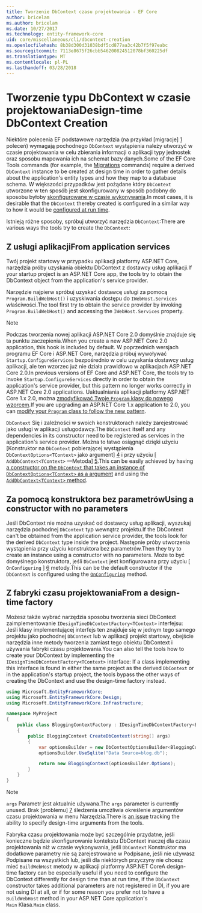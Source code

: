 ```yaml
---
title: Tworzenie DbContext czasu projektowania - EF Core
author: bricelam
ms.author: bricelam
ms.date: 10/27/2017
ms.technology: entity-framework-core
uid: core/miscellaneous/cli/dbcontext-creation
ms.openlocfilehash: 8b38d300d31038bdf5cd877aa3c42b7f5f97eabc
ms.sourcegitcommit: 7113e8675f26cbb546200824512078bf360225df
ms.translationtype: MT
ms.contentlocale: pl-PL
ms.lasthandoff: 03/28/2018
---
```

<a name="design-time-dbcontext-creation"></a><span data-ttu-id="8df48-102">Tworzenie typu DbContext w czasie projektowania</span><span class="sxs-lookup"><span data-stu-id="8df48-102">Design-time DbContext Creation</span></span>
==============================
<span data-ttu-id="8df48-103">Niektóre polecenia EF podstawowe narzędzia (na przykład [migracje] [ 1] poleceń) wymagają pochodnego `DbContext` wystąpienia należy utworzyć w czasie projektowania w celu zbierania informacji o aplikacji typy jednostek oraz sposobu mapowania ich na schemat bazy danych.</span><span class="sxs-lookup"><span data-stu-id="8df48-103">Some of the EF Core Tools commands (for example, the [Migrations][1] commands) require a derived `DbContext` instance to be created at design time in order to gather details about the application's entity types and how they map to a database schema.</span></span> <span data-ttu-id="8df48-104">W większości przypadków jest pożądane który `DbContext` utworzone w ten sposób jest skonfigurowany w sposób podobny do sposobu byłoby [skonfigurowane w czasie wykonywania][2].</span><span class="sxs-lookup"><span data-stu-id="8df48-104">In most cases, it is desirable that the `DbContext` thereby created is configured in a similar way to how it would be [configured at run time][2].</span></span>

<span data-ttu-id="8df48-105">Istnieją różne sposoby, spróbuj utworzyć narzędzia `DbContext`:</span><span class="sxs-lookup"><span data-stu-id="8df48-105">There are various ways the tools try to create the `DbContext`:</span></span>

<a name="from-application-services"></a><span data-ttu-id="8df48-106">Z usługi aplikacji</span><span class="sxs-lookup"><span data-stu-id="8df48-106">From application services</span></span>
-------------------------
<span data-ttu-id="8df48-107">Twój projekt startowy w przypadku aplikacji platformy ASP.NET Core, narzędzia próby uzyskania obiektu DbContext z dostawcy usług aplikacji.</span><span class="sxs-lookup"><span data-stu-id="8df48-107">If your startup project is an ASP.NET Core app, the tools try to obtain the DbContext object from the application's service provider.</span></span>

<span data-ttu-id="8df48-108">Narzędzie najpierw spróbuj uzyskać dostawcę usługi za pomocą `Program.BuildWebHost()` i uzyskiwania dostępu do `IWebHost.Services` właściwości.</span><span class="sxs-lookup"><span data-stu-id="8df48-108">The tool first try to obtain the service provider by invoking `Program.BuildWebHost()` and accessing the `IWebHost.Services` property.</span></span>

> [!NOTE]
> <span data-ttu-id="8df48-109">Podczas tworzenia nowej aplikacji ASP.NET Core 2.0 domyślnie znajduje się ta punktu zaczepienia.</span><span class="sxs-lookup"><span data-stu-id="8df48-109">When you create a new ASP.NET Core 2.0 application, this hook is included by default.</span></span> <span data-ttu-id="8df48-110">W poprzednich wersjach programu EF Core i ASP.NET Core, narzędzia próbuj wywoływać `Startup.ConfigureServices` bezpośrednio w celu uzyskania dostawcy usług aplikacji, ale ten wzorzec już nie działa prawidłowo w aplikacjach ASP.NET Core 2.0.</span><span class="sxs-lookup"><span data-stu-id="8df48-110">In previous versions of EF Core and ASP.NET Core, the tools try to invoke `Startup.ConfigureServices` directly in order to obtain the application's service provider, but this pattern no longer works correctly in ASP.NET Core 2.0 applications.</span></span> <span data-ttu-id="8df48-111">Uaktualniania aplikacji platformy ASP.NET Core 1.x 2.0, można [zmodyfikować Twoje `Program` klasy do nowego wzorcem][3].</span><span class="sxs-lookup"><span data-stu-id="8df48-111">If you are upgrading an ASP.NET Core 1.x application to 2.0, you can [modify your `Program` class to follow the new pattern][3].</span></span>

<span data-ttu-id="8df48-112">`DbContext` Się i zależności w swoich konstruktorach należy zarejestrować jako usługi w aplikacji usługodawcy.</span><span class="sxs-lookup"><span data-stu-id="8df48-112">The `DbContext` itself and any dependencies in its constructor need to be registered as services in the application's service provider.</span></span> <span data-ttu-id="8df48-113">Można to łatwo osiągnąć dzięki użyciu [Konstruktor na `DbContext` pobierającej wystąpienia `DbContextOptions<TContext>` jako argument] [ 4] i przy użyciu [ `AddDbContext<TContext>` —Metoda] [5].</span><span class="sxs-lookup"><span data-stu-id="8df48-113">This can be easily achieved by having [a constructor on the `DbContext` that takes an instance of `DbContextOptions<TContext>` as a argument][4] and using the [`AddDbContext<TContext>` method][5].</span></span>

<a name="using-a-constructor-with-no-parameters"></a><span data-ttu-id="8df48-114">Za pomocą konstruktora bez parametrów</span><span class="sxs-lookup"><span data-stu-id="8df48-114">Using a constructor with no parameters</span></span>
--------------------------------------
<span data-ttu-id="8df48-115">Jeśli DbContext nie można uzyskać od dostawcy usług aplikacji, wyszukaj narzędzia pochodnej `DbContext` typ wewnątrz projektu.</span><span class="sxs-lookup"><span data-stu-id="8df48-115">If the DbContext can't be obtained from the application service provider, the tools look for the derived `DbContext` type inside the project.</span></span> <span data-ttu-id="8df48-116">Następnie próby utworzenia wystąpienia przy użyciu konstruktora bez parametrów.</span><span class="sxs-lookup"><span data-stu-id="8df48-116">Then they try to create an instance using a constructor with no parameters.</span></span> <span data-ttu-id="8df48-117">Może to być domyślnego konstruktora, jeśli `DbContext` jest konfigurowana przy użyciu [ `OnConfiguring` ] [ 6] metody.</span><span class="sxs-lookup"><span data-stu-id="8df48-117">This can be the default constructor if the `DbContext` is configured using the [`OnConfiguring`][6] method.</span></span>

<a name="from-a-design-time-factory"></a><span data-ttu-id="8df48-118">Z fabryki czasu projektowania</span><span class="sxs-lookup"><span data-stu-id="8df48-118">From a design-time factory</span></span>
--------------------------
<span data-ttu-id="8df48-119">Możesz także wybrać narzędzia sposobu tworzenia sieci DbContext zaimplementowanie `IDesignTimeDbContextFactory<TContext>` interfejsu: Jeśli klasy implementującej interfejs ten znajduje się w jednym tego samego projektu jako pochodnej `DbContext` lub w aplikacji projekt startowy, obejście narzędzia inne metody tworzenia zamiast tego obiektu DbContext i używania fabryki czasu projektowania.</span><span class="sxs-lookup"><span data-stu-id="8df48-119">You can also tell the tools how to create your DbContext by implementing the `IDesignTimeDbContextFactory<TContext>` interface: If a class implementing this interface is found in either the same project as the derived `DbContext` or in the application's startup project, the tools bypass the other ways of creating the DbContext and use the design-time factory instead.</span></span>

``` csharp
using Microsoft.EntityFrameworkCore;
using Microsoft.EntityFrameworkCore.Design;
using Microsoft.EntityFrameworkCore.Infrastructure;

namespace MyProject
{
    public class BloggingContextFactory : IDesignTimeDbContextFactory<BloggingContext>
    {
        public BloggingContext CreateDbContext(string[] args)
        {
            var optionsBuilder = new DbContextOptionsBuilder<BloggingContext>();
            optionsBuilder.UseSqlite("Data Source=blog.db");

            return new BloggingContext(optionsBuilder.Options);
        }
    }
}
```

> [!NOTE]
> <span data-ttu-id="8df48-120">`args` Parametr jest aktualnie używana.</span><span class="sxs-lookup"><span data-stu-id="8df48-120">The `args` parameter is currently unused.</span></span> <span data-ttu-id="8df48-121">Brak [problemu] [ 7] śledzenia umożliwia określenie argumentów czasu projektowania w menu Narzędzia.</span><span class="sxs-lookup"><span data-stu-id="8df48-121">There is [an issue][7] tracking the ability to specify design-time arguments from the tools.</span></span>

<span data-ttu-id="8df48-122">Fabryka czasu projektowania może być szczególnie przydatne, jeśli konieczne będzie skonfigurowanie kontekstu DbContext inaczej dla czasu projektowania niż w czasie wykonywania, jeśli `DbContext` Konstruktor ma dodatkowe parametry nie są zarejestrowane w Podpisane, jeśli nie używasz Podpisane na wszystkich lub, jeśli dla niektórych przyczyny nie chcesz mieć `BuildWebHost` metody w aplikacji platformy ASP.NET Core</span><span class="sxs-lookup"><span data-stu-id="8df48-122">A design-time factory can be especially useful if you need to configure the DbContext differently for design time than at run time, if the `DbContext` constructor takes additional parameters are not registered in DI, if you are not using DI at all, or if for some reason you prefer not to have a `BuildWebHost` method in your ASP.NET Core application's</span></span>  
<span data-ttu-id="8df48-123">`Main` Klasa.</span><span class="sxs-lookup"><span data-stu-id="8df48-123">`Main` class.</span></span>

  [1]: xref:core/managing-schemas/migrations/index
  [2]: xref:core/miscellaneous/configuring-dbcontext
  [3]: https://docs.microsoft.com/aspnet/core/migration/1x-to-2x/#update-main-method-in-programcs
  [4]: xref:core/miscellaneous/configuring-dbcontext#constructor-argument
  [5]: xref:core/miscellaneous/configuring-dbcontext#using-dbcontext-with-dependency-injection
  [6]: xref:core/miscellaneous/configuring-dbcontext#onconfiguring
  [7]: https://github.com/aspnet/EntityFrameworkCore/issues/8332
